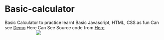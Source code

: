 # Basic-calculator
Basic Calculator to practice learnt Basic Javascript, HTML, CSS as fun
Can see <a href="https://github.com/harivilasp/Basic-calculator/blob/master/calculator.html">Demo</a> Here
Can See Source code from <a href="https://github.com/harivilasp/Basic-calculator/blob/master/calculator.html">Here</a>
<img src="https://github.com/harivilasp/Basic-calculator.github.io/blob/master/Screenshot%20(10).png" style="margin:auto 100px;">
